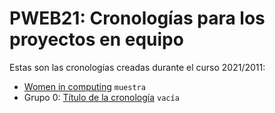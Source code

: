 # PWEB21: Cronologías para los proyectos en equipo

Estas son las cronologías creadas durante el curso 2021/2011:

- [Women in computing](women-computing) `muestra`
- Grupo 0: [Título de la cronología](grupo0) `vacía` 

